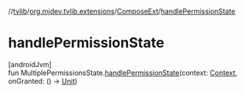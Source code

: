 //[tvlib](../../../index.md)/[org.mjdev.tvlib.extensions](../index.md)/[ComposeExt](index.md)/[handlePermissionState](handle-permission-state.md)

# handlePermissionState

[androidJvm]\
fun MultiplePermissionsState.[handlePermissionState](handle-permission-state.md)(context: [Context](https://developer.android.com/reference/kotlin/android/content/Context.html), onGranted: () -&gt; [Unit](https://kotlinlang.org/api/latest/jvm/stdlib/kotlin/-unit/index.html))
